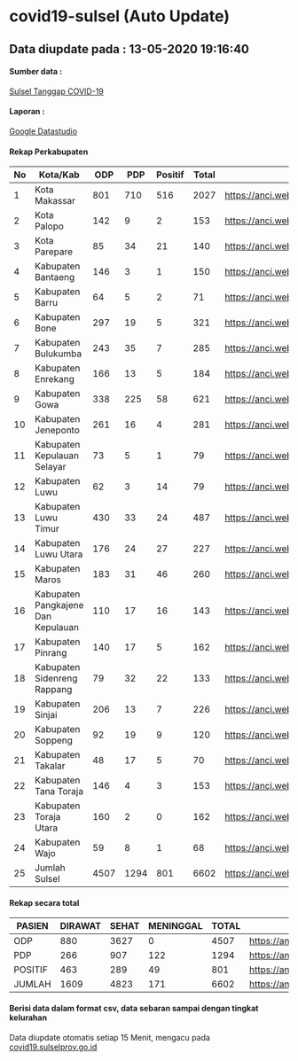 
# covid19-sulsel (Auto Update)

## Data diupdate pada : 13-05-2020 19:16:40

#### Sumber data :
[Sulsel Tanggap COVID-19](https://covid19.sulselprov.go.id)

#### Laporan :
[Google Datastudio](https://datastudio.google.com/s/jythWGc1j4w)

#### Rekap Perkabupaten 
|No|Kota/Kab|ODP|PDP|Positif|Total|Link|
| --- | --- | --- | --- | --- | --- | --- |
|1|Kota Makassar|801|710|516|2027|https://anci.web.id/cor/kota_makassar|
|2|Kota Palopo|142|9|2|153|https://anci.web.id/cor/kota_palopo|
|3|Kota Parepare|85|34|21|140|https://anci.web.id/cor/kota_parepare|
|4|Kabupaten Bantaeng|146|3|1|150|https://anci.web.id/cor/kabupaten_bantaeng|
|5|Kabupaten Barru|64|5|2|71|https://anci.web.id/cor/kabupaten_barru|
|6|Kabupaten Bone|297|19|5|321|https://anci.web.id/cor/kabupaten_bone|
|7|Kabupaten Bulukumba|243|35|7|285|https://anci.web.id/cor/kabupaten_bulukumba|
|8|Kabupaten Enrekang|166|13|5|184|https://anci.web.id/cor/kabupaten_enrekang|
|9|Kabupaten Gowa|338|225|58|621|https://anci.web.id/cor/kabupaten_gowa|
|10|Kabupaten Jeneponto|261|16|4|281|https://anci.web.id/cor/kabupaten_jeneponto|
|11|Kabupaten Kepulauan Selayar|73|5|1|79|https://anci.web.id/cor/kabupaten_kepulauan_selayar|
|12|Kabupaten Luwu|62|3|14|79|https://anci.web.id/cor/kabupaten_luwu|
|13|Kabupaten Luwu Timur|430|33|24|487|https://anci.web.id/cor/kabupaten_luwu_timur|
|14|Kabupaten Luwu Utara|176|24|27|227|https://anci.web.id/cor/kabupaten_luwu_utara|
|15|Kabupaten Maros|183|31|46|260|https://anci.web.id/cor/kabupaten_maros|
|16|Kabupaten Pangkajene Dan Kepulauan|110|17|16|143|https://anci.web.id/cor/kabupaten_pangkajene_dan_kepulauan|
|17|Kabupaten Pinrang|140|17|5|162|https://anci.web.id/cor/kabupaten_pinrang|
|18|Kabupaten Sidenreng Rappang|79|32|22|133|https://anci.web.id/cor/kabupaten_sidenreng_rappang|
|19|Kabupaten Sinjai|206|13|7|226|https://anci.web.id/cor/kabupaten_sinjai|
|20|Kabupaten Soppeng|92|19|9|120|https://anci.web.id/cor/kabupaten_soppeng|
|21|Kabupaten Takalar|48|17|5|70|https://anci.web.id/cor/kabupaten_takalar|
|22|Kabupaten Tana Toraja|146|4|3|153|https://anci.web.id/cor/kabupaten_tana_toraja|
|23|Kabupaten Toraja Utara|160|2|0|162|https://anci.web.id/cor/kabupaten_toraja_utara|
|24|Kabupaten Wajo|59|8|1|68|https://anci.web.id/cor/kabupaten_wajo|
|25|Jumlah Sulsel|4507|1294|801|6602|https://anci.web.id/cor/jumlah_sulsel|

#### Rekap secara total

| PASIEN | DIRAWAT | SEHAT | MENINGGAL | TOTAL | LINK |
| ---- | -------- | ---- | ---- |  ---- | ---- |
| ODP | 880 | 3627 | 0 | 4507 | https://anci.web.id/cor/odp_detail.html |
| PDP | 266 | 907 | 122 | 1294 | https://anci.web.id/cor/pdp_detail.html |
| POSITIF | 463 | 289 | 49 | 801 | https://anci.web.id/cor/positif_detail.html |
| JUMLAH | 1609 | 4823 | 171 | 6602 | https://anci.web.id/cor/jumlah_sulsel/ |

 
#### Berisi data dalam format csv, data sebaran sampai dengan tingkat kelurahan

Data diupdate otomatis setiap 15 Menit, mengacu pada [covid19.sulselprov.go.id](https://covid19.sulselprov.go.id)

